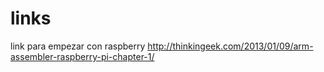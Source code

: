 # links

link para empezar con raspberry 
http://thinkingeek.com/2013/01/09/arm-assembler-raspberry-pi-chapter-1/
